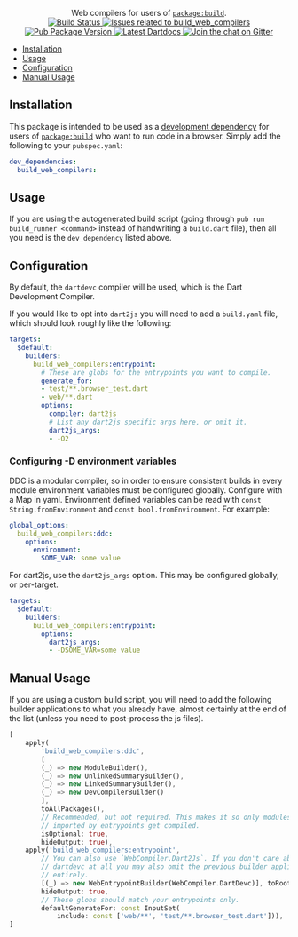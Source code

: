 <p align="center">
  Web compilers for users of <a href="https://pub.dev/packages/build"><code>package:build</code></a>.
  <br>
  <a href="https://travis-ci.org/dart-lang/build">
    <img src="https://travis-ci.org/dart-lang/build.svg?branch=master" alt="Build Status" />
  </a>
  <a href="https://github.com/dart-lang/build/labels/package%3A%20build_web_compilers">
    <img src="https://img.shields.io/github/issues-raw/dart-lang/build/package%3A%20build_web_compilers.svg" alt="Issues related to build_web_compilers" />
  </a>
  <a href="https://pub.dev/packages/build_web_compilers">
    <img src="https://img.shields.io/pub/v/build_web_compilers.svg" alt="Pub Package Version" />
  </a>
  <a href="https://pub.dev/documentation/build_web_compilers/latest">
    <img src="https://img.shields.io/badge/dartdocs-latest-blue.svg" alt="Latest Dartdocs" />
  </a>
  <a href="https://gitter.im/dart-lang/build">
    <img src="https://badges.gitter.im/dart-lang/build.svg" alt="Join the chat on Gitter" />
  </a>
</p>

* [Installation](#installation)
* [Usage](#usage)
* [Configuration](#configuration)
* [Manual Usage](#manual-usage)

## Installation

This package is intended to be used as a [development dependency][] for users
of [`package:build`][] who want to run code in a browser. Simply add the
following to your `pubspec.yaml`:

```yaml
dev_dependencies:
  build_web_compilers:
```

## Usage

If you are using the autogenerated build script (going through
`pub run build_runner <command>` instead of handwriting a `build.dart` file),
then all you need is the `dev_dependency` listed above.

## Configuration

By default, the `dartdevc` compiler will be used, which is the Dart Development
Compiler.

If you would like to opt into `dart2js` you will need to add a `build.yaml`
file, which should look roughly like the following:

```yaml
targets:
  $default:
    builders:
      build_web_compilers:entrypoint:
        # These are globs for the entrypoints you want to compile.
        generate_for:
        - test/**.browser_test.dart
        - web/**.dart
        options:
          compiler: dart2js
          # List any dart2js specific args here, or omit it.
          dart2js_args:
          - -O2
```

### Configuring -D environment variables

DDC is a modular compiler, so in order to ensure consistent builds in every
module environment variables must be configured globally. Configure with a Map
in yaml. Environment defined variables can be read with `const
String.fromEnvironment` and `const bool.fromEnvironment`. For example:

```yaml
global_options:
  build_web_compilers:ddc:
    options:
      environment:
        SOME_VAR: some value
```

For dart2js, use the `dart2js_args` option. This may be configured globally, or
per-target.

```yaml
targets:
  $default:
    builders:
      build_web_compilers:entrypoint:
        options:
          dart2js_args:
          - -DSOME_VAR=some value
```

## Manual Usage

If you are using a custom build script, you will need to add the following
builder applications to what you already have, almost certainly at the end of
the list (unless you need to post-process the js files).

```dart
[
    apply(
        'build_web_compilers:ddc',
        [
        (_) => new ModuleBuilder(),
        (_) => new UnlinkedSummaryBuilder(),
        (_) => new LinkedSummaryBuilder(),
        (_) => new DevCompilerBuilder()
        ],
        toAllPackages(),
        // Recommended, but not required. This makes it so only modules that are
        // imported by entrypoints get compiled.
        isOptional: true,
        hideOutput: true),
    apply('build_web_compilers:entrypoint',
        // You can also use `WebCompiler.Dart2Js`. If you don't care about
        // dartdevc at all you may also omit the previous builder application
        // entirely.
        [(_) => new WebEntrypointBuilder(WebCompiler.DartDevc)], toRoot(),
        hideOutput: true,
        // These globs should match your entrypoints only.
        defaultGenerateFor: const InputSet(
            include: const ['web/**', 'test/**.browser_test.dart'])),
]
```

[development dependency]: https://dart.dev/tools/pub/dependencies#dev-dependencies
[`package:build`]: https://pub.dev/packages/build
